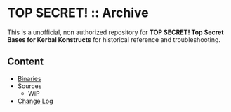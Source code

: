 # TOP SECRET! :: Archive

This is a unofficial, non authorized repository for **TOP SECRET! Top Secret Bases for Kerbal Konstructs** for historical reference and troubleshooting.


## Content

* [Binaries](./Archive)
* Sources
	+ WiP
* [Change Log](./CHANGE_LOG.md)

